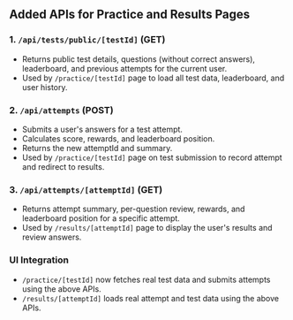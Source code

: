## Added APIs for Practice and Results Pages

### 1. `/api/tests/public/[testId]` (GET)
- Returns public test details, questions (without correct answers), leaderboard, and previous attempts for the current user.
- Used by `/practice/[testId]` page to load all test data, leaderboard, and user history.

### 2. `/api/attempts` (POST)
- Submits a user's answers for a test attempt.
- Calculates score, rewards, and leaderboard position.
- Returns the new attemptId and summary.
- Used by `/practice/[testId]` page on test submission to record attempt and redirect to results.

### 3. `/api/attempts/[attemptId]` (GET)
- Returns attempt summary, per-question review, rewards, and leaderboard position for a specific attempt.
- Used by `/results/[attemptId]` page to display the user's results and review answers.

### UI Integration
- `/practice/[testId]` now fetches real test data and submits attempts using the above APIs.
- `/results/[attemptId]` loads real attempt and test data using the above APIs. 